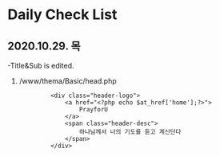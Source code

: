 # Daily Check List

## 2020.10.29. 목


-Title&Sub is edited.
  1) /www/thema/Basic/head.php 
~~~
			<div class="header-logo">
				<a href="<?php echo $at_href['home'];?>">
					PrayforU
				</a>
				<span class="header-desc">
					하나님께서 너의 기도를 듣고 계신단다
				</span>
			</div>
~~~
